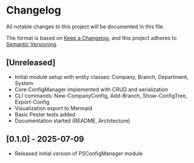# Changelog

All notable changes to this project will be documented in this file.

The format is based on [Keep a Changelog](https://keepachangelog.com/en/1.2.0/),
and this project adheres to [Semantic Versioning](https://semver.org/spec/v2.0.0.html).

## [Unreleased]

- Initial module setup with entity classes: Company, Branch, Department, System
- Core ConfigManager implemented with CRUD and serialization
- CLI commands: New-CompanyConfig, Add-Branch, Show-ConfigTree, Export-Config
- Visualization export to Mermaid
- Basic Pester tests added
- Documentation started (README, Architecture)

## [0.1.0] - 2025-07-09

- Released initial version of PSConfigManager module
